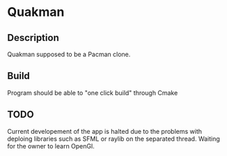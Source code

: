 # Quakman
## Description
Quakman supposed to be a Pacman clone.
## Build
Program should be able to "one click build" through Cmake
## TODO
Current developement of the app is halted due to the problems with deploing libraries such as SFML or raylib on the separated thread. Waiting for the owner to learn OpenGl.
